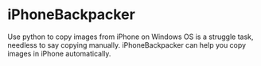 # iPhoneBackpacker
Use python to copy images from iPhone on Windows OS is a struggle task, needless to say copying manually. iPhoneBackpacker can help you copy images in iPhone automatically.
